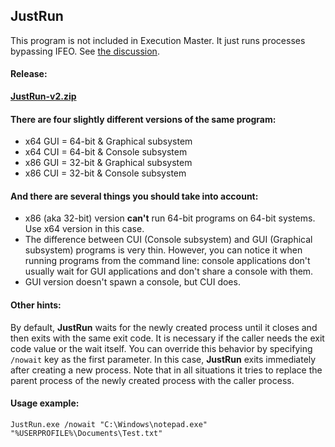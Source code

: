 ## JustRun

This program is not included in Execution Master. It just runs processes bypassing IFEO. See [the discussion](https://github.com/diversenok/ExecutionMaster/issues/2).

#### Release: 

**[JustRun-v2.zip](https://github.com/diversenok/ExecutionMaster/files/2105466/JustRun-v2.zip)**

#### There are four slightly different versions of the same program:
 - x64 GUI = 64-bit & Graphical subsystem
 - x64 CUI = 64-bit & Console subsystem
 - x86 GUI = 32-bit & Graphical subsystem
 - x86 CUI = 32-bit & Console subsystem

#### And there are several things you should take into account:
 - x86 (aka 32-bit) version **can't** run 64-bit programs on 64-bit systems. Use x64 version in this case.
 - The difference between CUI (Console subsystem) and GUI (Graphical subsystem) programs is very thin. However, you can notice it when running programs from the command line: console applications don't usually wait for GUI applications and don't share a console with them.
 - GUI version doesn't spawn a console, but CUI does.

#### Other hints:

By default, **JustRun** waits for the newly created process until it closes and then exits with the same exit code. It is necessary if the caller needs the exit code value or the wait itself. You can override this behavior by specifying `/nowait` key as the first parameter. In this case, **JustRun** exits immediately after creating a new process. Note that in all situations it tries to replace the parent process of the newly created process with the caller process.

#### Usage example:

	JustRun.exe /nowait "C:\Windows\notepad.exe" "%USERPROFILE%\Documents\Test.txt"